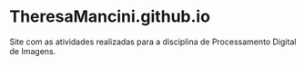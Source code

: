 # TheresaMancini.github.io

Site com as atividades realizadas para a disciplina de Processamento Digital de Imagens. 
